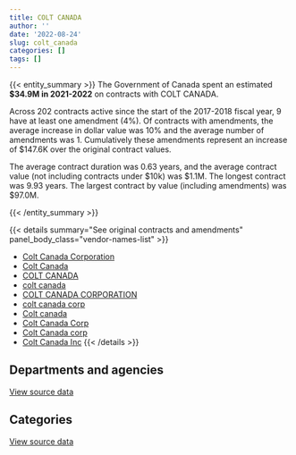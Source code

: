 ```yaml
---
title: COLT CANADA
author: ''
date: '2022-08-24'
slug: colt_canada
categories: []
tags: []
---
```


<script src="/rmarkdown-libs/htmlwidgets/htmlwidgets.js"></script>
<link href="/rmarkdown-libs/datatables-css/datatables-crosstalk.css" rel="stylesheet" />
<script src="/rmarkdown-libs/datatables-binding/datatables.js"></script>
<script src="/rmarkdown-libs/jquery/jquery-3.6.0.min.js"></script>
<link href="/rmarkdown-libs/dt-core-bootstrap/css/dataTables.bootstrap.min.css" rel="stylesheet" />
<link href="/rmarkdown-libs/dt-core-bootstrap/css/dataTables.bootstrap.extra.css" rel="stylesheet" />
<script src="/rmarkdown-libs/dt-core-bootstrap/js/jquery.dataTables.min.js"></script>
<script src="/rmarkdown-libs/dt-core-bootstrap/js/dataTables.bootstrap.min.js"></script>
<link href="/rmarkdown-libs/crosstalk/css/crosstalk.min.css" rel="stylesheet" />
<script src="/rmarkdown-libs/crosstalk/js/crosstalk.min.js"></script>
<script src="/rmarkdown-libs/htmlwidgets/htmlwidgets.js"></script>
<link href="/rmarkdown-libs/datatables-css/datatables-crosstalk.css" rel="stylesheet" />
<script src="/rmarkdown-libs/datatables-binding/datatables.js"></script>
<script src="/rmarkdown-libs/jquery/jquery-3.6.0.min.js"></script>
<link href="/rmarkdown-libs/dt-core-bootstrap/css/dataTables.bootstrap.min.css" rel="stylesheet" />
<link href="/rmarkdown-libs/dt-core-bootstrap/css/dataTables.bootstrap.extra.css" rel="stylesheet" />
<script src="/rmarkdown-libs/dt-core-bootstrap/js/jquery.dataTables.min.js"></script>
<script src="/rmarkdown-libs/dt-core-bootstrap/js/dataTables.bootstrap.min.js"></script>
<link href="/rmarkdown-libs/crosstalk/css/crosstalk.min.css" rel="stylesheet" />
<script src="/rmarkdown-libs/crosstalk/js/crosstalk.min.js"></script>

{{< entity_summary >}}
The Government of Canada spent an estimated **\$34.9M in 2021-2022** on contracts with COLT CANADA.

Across 202 contracts active since the start of the 2017-2018 fiscal year, 9 have at least one amendment (4%). Of contracts with amendments, the average increase in dollar value was 10% and the average number of amendments was 1. Cumulatively these amendments represent an increase of \$147.6K over the original contract values.

The average contract duration was 0.63 years, and the average contract value (not including contracts under \$10k) was \$1.1M. The longest contract was 9.93 years. The largest contract by value (including amendments) was \$97.0M.

{{< /entity_summary >}}

{{< details summary="See original contracts and amendments" panel_body_class="vendor-names-list" >}}
- [Colt Canada Corporation](https://search.open.canada.ca/en/ct/?sort=contract_value_f%20desc&page=1&search_text=%22Colt%20Canada%20Corporation%22)
- [Colt Canada](https://search.open.canada.ca/en/ct/?sort=contract_value_f%20desc&page=1&search_text=%22Colt%20Canada%22)
- [COLT CANADA](https://search.open.canada.ca/en/ct/?sort=contract_value_f%20desc&page=1&search_text=%22COLT%20CANADA%22)
- [colt canada](https://search.open.canada.ca/en/ct/?sort=contract_value_f%20desc&page=1&search_text=%22colt%20canada%22)
- [COLT CANADA CORPORATION](https://search.open.canada.ca/en/ct/?sort=contract_value_f%20desc&page=1&search_text=%22COLT%20CANADA%20CORPORATION%22)
- [colt canada corp](https://search.open.canada.ca/en/ct/?sort=contract_value_f%20desc&page=1&search_text=%22colt%20canada%20corp%22)
- [Colt canada](https://search.open.canada.ca/en/ct/?sort=contract_value_f%20desc&page=1&search_text=%22Colt%20canada%22)
- [Colt Canada Corp](https://search.open.canada.ca/en/ct/?sort=contract_value_f%20desc&page=1&search_text=%22Colt%20Canada%20Corp%22)
- [Colt Canada corp](https://search.open.canada.ca/en/ct/?sort=contract_value_f%20desc&page=1&search_text=%22Colt%20Canada%20corp%22)
- [Colt Canada Inc](https://search.open.canada.ca/en/ct/?sort=contract_value_f%20desc&page=1&search_text=%22Colt%20Canada%20Inc%22)
{{< /details >}}

## Departments and agencies

<div id="htmlwidget-1" style="width:100%;height:auto;" class="datatables html-widget"></div>
<script type="application/json" data-for="htmlwidget-1">{"x":{"style":"bootstrap","filter":"none","vertical":false,"data":[["<a href=\"/departments/csc-scc/\">Correctional Service of Canada<\/a>","<a href=\"/departments/dnd-mdn/\">National Defence<\/a>","<a href=\"/departments/rcmp-grc/\">Royal Canadian Mounted Police<\/a>"],[15028.38,23708957.71,2247471.32],[75685.2,17992394.93,1694545.51],[null,42530042.37,3375648.72],[null,34542532.4,403408.91]],"container":"<table class=\"table table-striped table-hover row-border order-column display\">\n  <thead>\n    <tr>\n      <th>Department<\/th>\n      <th>2018-2019<\/th>\n      <th>2019-2020<\/th>\n      <th>2020-2021<\/th>\n      <th>2021-2022<\/th>\n    <\/tr>\n  <\/thead>\n<\/table>","options":{"order":[[4,"desc"]],"pageLength":10,"autoWidth":true,"columnDefs":[{"targets":1,"render":"function(data, type, row, meta) {\n    return type !== 'display' ? data : DTWidget.formatCurrency(data, \"$\", 2, 3, \",\", \".\", true, null);\n  }"},{"targets":2,"render":"function(data, type, row, meta) {\n    return type !== 'display' ? data : DTWidget.formatCurrency(data, \"$\", 2, 3, \",\", \".\", true, null);\n  }"},{"targets":3,"render":"function(data, type, row, meta) {\n    return type !== 'display' ? data : DTWidget.formatCurrency(data, \"$\", 2, 3, \",\", \".\", true, null);\n  }"},{"targets":4,"render":"function(data, type, row, meta) {\n    return type !== 'display' ? data : DTWidget.formatCurrency(data, \"$\", 2, 3, \",\", \".\", true, null);\n  }"},{"width":"16%","targets":[1,2,3,4]},{"className":"dt-right","targets":[1,2,3,4]}],"orderClasses":false}},"evals":["options.columnDefs.0.render","options.columnDefs.1.render","options.columnDefs.2.render","options.columnDefs.3.render"],"jsHooks":[]}</script>
<p class="text-right">
<a href="https://github.com/GoC-Spending/contracts-data/tree/main/data/out/vendors/colt_canada/summary_by_fiscal_year_by_department.csv" class="source-data-link btn btn-link">View source data</a>
</p>

## Categories

<div id="htmlwidget-2" style="width:100%;height:auto;" class="datatables html-widget"></div>
<script type="application/json" data-for="htmlwidget-2">{"x":{"style":"bootstrap","filter":"none","vertical":false,"data":[["<a href=\"/categories/10_office_management/\">Office management<\/a>","<a href=\"/categories/11_defence/\">Defence<\/a>","<a href=\"/categories/3_information_technology/\">Information technology<\/a>","<a href=\"/categories/6_industrial_products_and_services/\">Industrial products and services<\/a>","<a href=\"/categories/9_human_capital/\">Human capital<\/a>"],[11293.03,21359872.84,2262499.7,2337791.84,null],[null,12696463.18,1680745.51,5371616.94,13800],[null,15027946.23,3375648.72,27502096.14,null],[null,7040436.26,403408.91,27502096.14,null]],"container":"<table class=\"table table-striped table-hover row-border order-column display\">\n  <thead>\n    <tr>\n      <th>Category<\/th>\n      <th>2018-2019<\/th>\n      <th>2019-2020<\/th>\n      <th>2020-2021<\/th>\n      <th>2021-2022<\/th>\n    <\/tr>\n  <\/thead>\n<\/table>","options":{"order":[[4,"desc"]],"dom":"t","pageLength":30,"autoWidth":true,"columnDefs":[{"targets":1,"render":"function(data, type, row, meta) {\n    return type !== 'display' ? data : DTWidget.formatCurrency(data, \"$\", 2, 3, \",\", \".\", true, null);\n  }"},{"targets":2,"render":"function(data, type, row, meta) {\n    return type !== 'display' ? data : DTWidget.formatCurrency(data, \"$\", 2, 3, \",\", \".\", true, null);\n  }"},{"targets":3,"render":"function(data, type, row, meta) {\n    return type !== 'display' ? data : DTWidget.formatCurrency(data, \"$\", 2, 3, \",\", \".\", true, null);\n  }"},{"targets":4,"render":"function(data, type, row, meta) {\n    return type !== 'display' ? data : DTWidget.formatCurrency(data, \"$\", 2, 3, \",\", \".\", true, null);\n  }"},{"width":"16%","targets":[1,2,3,4]},{"className":"dt-right","targets":[1,2,3,4]}],"orderClasses":false,"lengthMenu":[10,25,30,50,100]}},"evals":["options.columnDefs.0.render","options.columnDefs.1.render","options.columnDefs.2.render","options.columnDefs.3.render"],"jsHooks":[]}</script>
<p class="text-right">
<a href="https://github.com/GoC-Spending/contracts-data/tree/main/data/out/vendors/colt_canada/summary_by_fiscal_year_by_category.csv" class="source-data-link btn btn-link">View source data</a>
</p>
